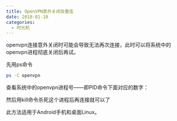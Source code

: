 ```yaml
---
title: OpenVPN意外关闭及重连
date: 2010-01-10
categories:
  - 时光机
---
```


openvpn连接意外关闭时可能会导致无法再次连接，此时可以将系统中的openvpn进程彻底关闭后再试。

先用ps命令

```bash
ps -C openvpn
```

查看系统中的openvpn进程号——即PID命令下面对应的数字：

然后用kill命令杀死这个进程后再连接就可以了

此方法适用于Android手机和桌面Linux。
